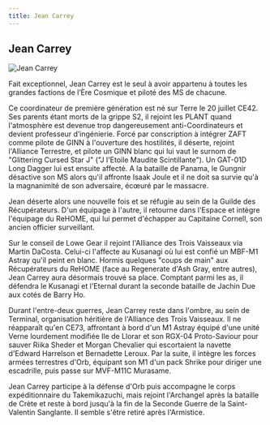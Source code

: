 ```yaml
---
title: Jean Carrey
---
```


Jean Carrey
-----------


![Jean Carrey](/images/stories/manga/astray/persos/Jean_Carry.jpg)

Fait exceptionnel, Jean Carrey est le seul à avoir appartenu à toutes les grandes factions de l’Ère Cosmique et piloté des MS de chacune.


Ce coordinateur de première génération est né sur Terre le 20 juillet CE42. Ses parents étant morts de la grippe S2, il rejoint les PLANT quand l'atmosphère est devenue trop dangereusement anti-Coordinateurs et devient professeur d’ingénierie. Forcé par conscription à intégrer ZAFT comme pilote de GINN à l'ouverture des hostilités, il déserte, rejoint l'Alliance Terrestre, et pilote un GINN blanc qui lui vaut le surnom de "Glittering Cursed Star J" ("J l'Etoile Maudite Scintillante"). Un GAT-01D Long Dagger lui est ensuite affecté. A la bataille de Panama, le Gungnir désactive son MS alors qu'il affronte Isaak Joule et il ne doit sa survie qu'à la magnanimité de son adversaire, écœuré par le massacre.


Jean déserte alors une nouvelle fois et se réfugie au sein de la Guilde des Récupérateurs. D'un équipage à l'autre, il retourne dans l'Espace et intègre l'équipage du ReHOME, qui lui permet d'échapper au Capitaine Cornell, son ancien officier surveillant. 


Sur le conseil de Lowe Gear il rejoint l'Alliance des Trois Vaisseaux via Martin DaCosta. Celui-ci l'affecte au Kusanagi où lui est confié un MBF-M1 Astray qu'il peint en blanc. Hormis quelques "coups de main" aux Récupérateurs du ReHOME (face au Regenerate d'Ash Gray, entre autres), Jean Carrey aura désormais trouvé sa place. Comptant parmi les as, il défendra le Kusanagi et l'Eternal durant la seconde bataille de Jachin Due aux cotés de Barry Ho.


Durant l'entre-deux guerres, Jean Carrey reste dans l'ombre, au sein de Terminal, organisation héritière de l'Alliance des Trois Vaisseaux. Il ne réapparaît qu'en CE73, affrontant à bord d'un M1 Astray équipé d'une unité Verne lourdement modifiée Ile de Llorar et son RGX-04 Proto-Saviour pour sauver Riika Sheder et Morgan Chevalier qui escortaient la navette d'Edward Harrelson et Bernadette Leroux. Par la suite, il intègre les forces armées terrestres d'Orb, équipant son M1 d'un pack Shrike pour diriger une escadrille, puis passe sur MVF-M11C Murasame. 


Jean Carrey participe à la défense d'Orb puis accompagne le corps expéditionnaire du Takemikazuchi, mais rejoint l'Archangel après la bataille de Crète et reste à bord jusqu'à la fin de la Seconde Guerre de la Saint-Valentin Sanglante. Il semble s'être retiré après l'Armistice.


